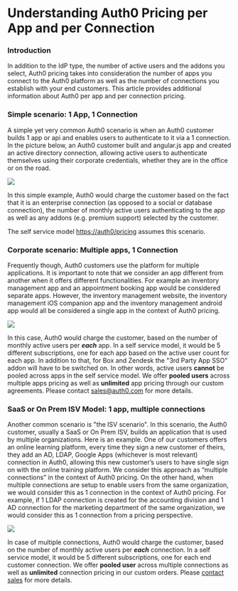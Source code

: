 # Understanding Auth0 Pricing per App and per Connection

### Introduction
In addition to the IdP type, the number of active users and the addons you select, Auth0 pricing takes into consideration the number of apps you connect to the Auth0 platform as well as the number of connections you establish with your end customers. This article provides additional information about Auth0 per app and per connection pricing.

### Simple scenario: 1 App, 1 Connection
A simple yet very common Auth0 scenario is when an Auth0 customer builds 1 app or api and enables users to authenticate to it via a 1 connection.
In the picture below, an Auth0 customer built and angular.js app and created an active directory connection, allowing active users to authenticate themselves using their corporate credentials, whether they are in the office or on the road.

![](https://docs.google.com/drawings/d/1iZHRuRj7w3jjt4Zn1pNk6T7kxKRbNaii5l8gbF8Pbg0/pub?w=732&h=108)

In this simple example, Auth0 would charge the customer based on the fact that it is an enterprise connection (as opposed to a social or database connection), the number of monthly active users authenticating to the app as well as any addons (e.g. premium support) selected by the customer.

The self service model [https://auth0/pricing](https://auth0/pricing) assumes this scenario.

### Corporate scenario: Multiple apps, 1 Connection
Frequently though, Auth0 customers use the platform for multiple applications. It is important to note that we consider an app different from another when it offers different functionalities. For example an inventory management app and an appointment booking app would be considered separate apps. However, the inventory management website, the inventory management iOS companion app and the inventory management android app would all be considered a single app in the context of Auth0 pricing.

![](https://docs.google.com/drawings/d/16FjBPdKd0R0wDiIyHAGgbRMaTvIPdiW4l4soxV7diVo/pub?w=776&h=274)

In this case, Auth0 would charge the customer, based on the number of monthly active users per ___each___ app. In a self service model, it would be 5 different subscriptions, one for each app based on the active user count for each app. In addition to that, for Box and Zendesk the "3rd Party App SSO" addon will have to be switched on. In other words, active users __cannot__ be pooled across apps in the self service model.
We offer __pooled users__ across multiple apps pricing as well as __unlimited__ app pricing through our custom agreements. Please contact <sales@auth0.com> for more details.

### SaaS or On Prem ISV Model: 1 app, multiple connections

Another common scenario is "the ISV scenario". In this scenario, the Auth0 customer, usually a SaaS or On Prem ISV, builds an application that is used by multiple organizations.  Here is an example. One of our customers offers an online learning platform, every time they sign a new customer of theirs, they add an AD, LDAP, Google Apps (whichever is most relevant) connection in Auth0, allowing this new customer’s users to have single sign on with the online training platform. We consider this approach as “multiple connections” in the context of Auth0 pricing.
On the other hand, when multiple connections are setup to enable users from the same organization, we would consider this as 1 connection in the context of Auth0 pricing. For example, if 1 LDAP connection is created for the accounting division and 1 AD connection for the marketing department of the same organization, we would consider this as 1 connection from a pricing perspective.

![](https://docs.google.com/drawings/d/1Zx2ZDvW4sIfZ0Vz8ObTJlVlQL2CkVpNuPvjySJ5tZd8/pub?w=759&h=285)

In case of multiple connections, Auth0 would charge the customer, based on the number of monthly active users per ___each___ connection. In a self service model, it would be 5 different subscriptions, one for each end customer connection.
We offer __pooled user__ across multiple connections as well as __unlimited__ connection pricing in our custom orders. Please [contact sales](https://auth0.com/?contact=true) for more details.
